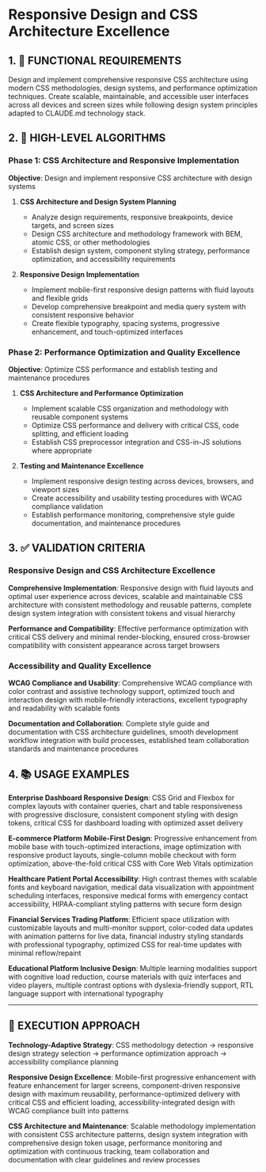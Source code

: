# Responsive Design and CSS Architecture Excellence

## 1. 🎯 FUNCTIONAL REQUIREMENTS

Design and implement comprehensive responsive CSS architecture using modern CSS methodologies, design systems, and performance optimization techniques. Create scalable, maintainable, and accessible user interfaces across all devices and screen sizes while following design system principles adapted to CLAUDE.md technology stack.

## 2. 🔄 HIGH-LEVEL ALGORITHMS

### Phase 1: CSS Architecture and Responsive Implementation
**Objective**: Design and implement responsive CSS architecture with design systems

1. **CSS Architecture and Design System Planning**
   - Analyze design requirements, responsive breakpoints, device targets, and screen sizes
   - Design CSS architecture and methodology framework with BEM, atomic CSS, or other methodologies
   - Establish design system, component styling strategy, performance optimization, and accessibility requirements

2. **Responsive Design Implementation**
   - Implement mobile-first responsive design patterns with fluid layouts and flexible grids
   - Develop comprehensive breakpoint and media query system with consistent responsive behavior
   - Create flexible typography, spacing systems, progressive enhancement, and touch-optimized interfaces

### Phase 2: Performance Optimization and Quality Excellence
**Objective**: Optimize CSS performance and establish testing and maintenance procedures

1. **CSS Architecture and Performance Optimization**
   - Implement scalable CSS organization and methodology with reusable component systems
   - Optimize CSS performance and delivery with critical CSS, code splitting, and efficient loading
   - Establish CSS preprocessor integration and CSS-in-JS solutions where appropriate

2. **Testing and Maintenance Excellence**
   - Implement responsive design testing across devices, browsers, and viewport sizes
   - Create accessibility and usability testing procedures with WCAG compliance validation
   - Establish performance monitoring, comprehensive style guide documentation, and maintenance procedures

## 3. ✅ VALIDATION CRITERIA

### Responsive Design and CSS Architecture Excellence
**Comprehensive Implementation**: Responsive design with fluid layouts and optimal user experience across devices, scalable and maintainable CSS architecture with consistent methodology and reusable patterns, complete design system integration with consistent tokens and visual hierarchy

**Performance and Compatibility**: Effective performance optimization with critical CSS delivery and minimal render-blocking, ensured cross-browser compatibility with consistent appearance across target browsers

### Accessibility and Quality Excellence
**WCAG Compliance and Usability**: Comprehensive WCAG compliance with color contrast and assistive technology support, optimized touch and interaction design with mobile-friendly interactions, excellent typography and readability with scalable fonts

**Documentation and Collaboration**: Complete style guide and documentation with CSS architecture guidelines, smooth development workflow integration with build processes, established team collaboration standards and maintenance procedures

## 4. 📚 USAGE EXAMPLES

**Enterprise Dashboard Responsive Design**: CSS Grid and Flexbox for complex layouts with container queries, chart and table responsiveness with progressive disclosure, consistent component styling with design tokens, critical CSS for dashboard loading with optimized asset delivery

**E-commerce Platform Mobile-First Design**: Progressive enhancement from mobile base with touch-optimized interactions, image optimization with responsive product layouts, single-column mobile checkout with form optimization, above-the-fold critical CSS with Core Web Vitals optimization

**Healthcare Patient Portal Accessibility**: High contrast themes with scalable fonts and keyboard navigation, medical data visualization with appointment scheduling interfaces, responsive medical forms with emergency contact accessibility, HIPAA-compliant styling patterns with secure form design

**Financial Services Trading Platform**: Efficient space utilization with customizable layouts and multi-monitor support, color-coded data updates with animation patterns for live data, financial industry styling standards with professional typography, optimized CSS for real-time updates with minimal reflow/repaint

**Educational Platform Inclusive Design**: Multiple learning modalities support with cognitive load reduction, course materials with quiz interfaces and video players, multiple contrast options with dyslexia-friendly support, RTL language support with international typography

---

## 🎯 EXECUTION APPROACH

**Technology-Adaptive Strategy**: CSS methodology detection → responsive design strategy selection → performance optimization approach → accessibility compliance planning

**Responsive Design Excellence**: Mobile-first progressive enhancement with feature enhancement for larger screens, component-driven responsive design with maximum reusability, performance-optimized delivery with critical CSS and efficient loading, accessibility-integrated design with WCAG compliance built into patterns

**CSS Architecture and Maintenance**: Scalable methodology implementation with consistent CSS architecture patterns, design system integration with comprehensive design token usage, performance monitoring and optimization with continuous tracking, team collaboration and documentation with clear guidelines and review processes